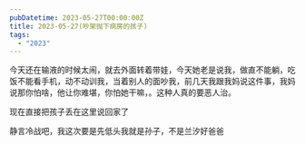 ```yaml
---
pubDatetime: 2023-05-27T00:00:00Z
title: 2023-05-27(吵架抛下病房的孩子)
tags:
  - "2023"
---
```


今天还在输液的时候太闹，就去外面转着带娃，今天她老是说我，做直不能躺，吃饭不能看手机，动不动训我，当着别人的面吵我，前几天我跟我妈说这件事，我妈说那你怕啥，他让你难堪，你怕她干嘛，。这种人真的要恶人治。

现在直接把孩子丢在这里说回家了

静言冷战吧，我这次要是先低头我就是孙子，不是兰汐好爸爸
